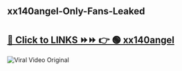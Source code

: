 
 ## xx140angel-Only-Fans-Leaked

# <h2><a href="https://clipsfans.com/xx140angel&ref=git">🔗 Click to LINKS ⏩⏩ 👉 🟢 xx140angel </a></h2>

<a href="https://clipsfans.com/xx140angel&ref=git" rel="nofollow" data-target="animated-image.originalLink"><img src="https://i.ibb.co.com/xMMVF88/686577567.gif" alt="Viral Video Original" style="max-width: 100%; display: inline-block;" data-target="animated-image.originalImage"></a>
